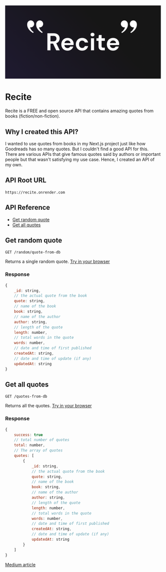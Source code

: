 ![Recite cover with a black gradient background and two quote icons](./images/recite-v1.png)

# Recite

Recite is a FREE and open source API that contains amazing quotes from books (fiction/non-fiction).

## Why I created this API?

I wanted to use quotes from books in my Next.js project just like how Goodreads has so many quotes. But I couldn't find a good API for this. There are various APIs that give famous quotes said by authors or important people but that wasn't satisfying my use case. Hence, I created an API of my own. 

## API Root URL

```
https://recite.onrender.com
```

## API Reference

- [Get random quote](#get-random-quote)
- [Get all quotes](#get-all-quotes)

## Get random quote

```
GET /random/quote-from-db
```

Returns a single random quote. 
[Try in your browser](https://recite.onrender.com/random/quote)

### Response

```JavaScript
{
    _id: string,
    // the actual quote from the book
    quote: string,
    // name of the book
    book: string,
    // name of the author
    author: string,
    // length of the quote
    length: number,
    // total words in the quote
    words: number,
    // date and time of first published
    createdAt: string,
    // date and time of update (if any)
    updatedAt: string
}
```


## Get all quotes

```
GET /quotes-from-db
```

Returns all the quotes. 
[Try in your browser](https://recite.onrender.com/quotes)

### Response

```JavaScript
{
    success: true
    // total number of quotes
    total: number,
    // The array of quotes
    quotes: [
        {
            _id: string,
            // the actual quote from the book
            quote: string,
            // name of the book
            book: string,
            // name of the author
            author: string,
            // length of the quote
            length: number,
            // total words in the quote
            words: number,
            // date and time of first published
            createdAt: string,
            // date and time of update (if any)
            updatedAt: string
        }
    ]  
}
```
[Medium article](https://medium.com/@sumsourabh14/introducing-recite-a-free-api-for-book-quotes-138dca77f7da)
